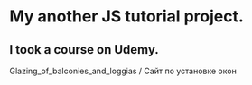 # My another JS tutorial project.
## I took a course on Udemy.

Glazing_of_balconies_and_loggias / Сайт по установке окон

